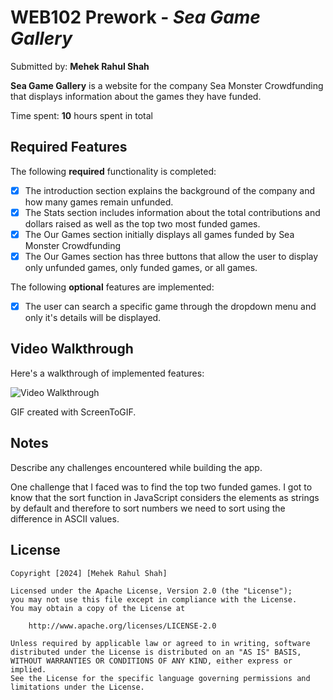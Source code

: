 # WEB102 Prework - *Sea Game Gallery*

Submitted by: **Mehek Rahul Shah**

**Sea Game Gallery** is a website for the company Sea Monster Crowdfunding that displays information about the games they have funded.

Time spent: **10** hours spent in total

## Required Features

The following **required** functionality is completed:

* [x] The introduction section explains the background of the company and how many games remain unfunded.
* [x] The Stats section includes information about the total contributions and dollars raised as well as the top two most funded games.
* [x] The Our Games section initially displays all games funded by Sea Monster Crowdfunding
* [x] The Our Games section has three buttons that allow the user to display only unfunded games, only funded games, or all games.

The following **optional** features are implemented:

* [x] The user can search a specific game through the dropdown menu and only it's details will be displayed.

## Video Walkthrough

Here's a walkthrough of implemented features:

<img src='https://imgur.com/PSA5wsW' title='Mehek Shah-web102_prework walkthrough' width='' alt='Video Walkthrough' />

<!-- Replace this with whatever GIF tool you used! -->
GIF created with ScreenToGIF.

## Notes

Describe any challenges encountered while building the app.

One challenge that I faced was to find the top two funded games. I got to know that the sort function in JavaScript considers the elements as strings by default and therefore to sort numbers we need to sort using the difference in ASCII values.
## License

    Copyright [2024] [Mehek Rahul Shah]

    Licensed under the Apache License, Version 2.0 (the "License");
    you may not use this file except in compliance with the License.
    You may obtain a copy of the License at

        http://www.apache.org/licenses/LICENSE-2.0

    Unless required by applicable law or agreed to in writing, software
    distributed under the License is distributed on an "AS IS" BASIS,
    WITHOUT WARRANTIES OR CONDITIONS OF ANY KIND, either express or implied.
    See the License for the specific language governing permissions and
    limitations under the License.
